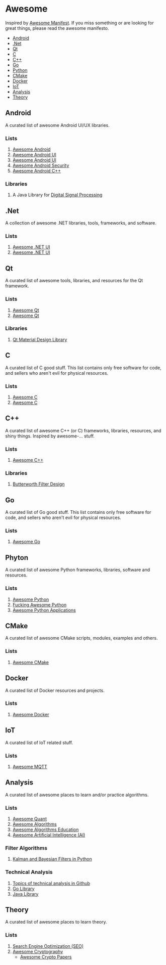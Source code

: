 # Awesome
Inspired by [Awesome Manifest](https://github.com/sindresorhus/awesome). If you miss something or are looking for great things, please read the awesome manifesto.

 - [Android](#android)
 - [.Net](#net)
 - [Qt](#qt)
 - [C](#cc)
 - [C++](#cpp)
 - [Go](#go)
 - [Python](#py)
 - [CMake](#cmake)
 - [Docker](#docker)
 - [IoT](#iot)
 - [Analysis](#analysis)
 - [Theory](#theory)

## <a name="android"></a> Android
A curated list of awesome Android UI/UX libraries.
### Lists
 1. [Awesome Android](https://github.com/JStumpp/awesome-android)
 2. [Awesome Android UI](https://github.com/wasabeef/awesome-android-ui/blob/master/README.md)
 3. [Awesome Android UI](https://github.com/thanhtoan1196/awesome-android-ui/blob/master/README.md)
 4. [Awesome Android Security](https://github.com/ashishb/android-security-awesome#readme)
 5. [Awesome Android C++](https://github.com/Qamar4P/awesome-android-cpp)
### Libraries
 1. A Java Library for [Digital Signal Processing](https://github.com/psambit9791/jDSP)

## <a name="net"></a> .Net
A collection of awesome .NET libraries, tools, frameworks, and software.
### Lists
 1. [Awesome .NET UI](https://github.com/quozd/awesome-dotnet)
 2. [Awesome .NET UI](https://github.com/uhub/awesome-c-sharp)
 
## <a name="qt"></a> Qt
A curated list of awesome tools, libraries, and resources for the Qt framework.
### Lists
 1. [Awesome Qt](https://github.com/JesseTG/awesome-qt)
 2. [Awesome Qt](https://github.com/fffaraz/awesome-qt)
### Libraries
 1. [Qt Material Design Library](https://github.com/laserpants/qt-material-widgets)

## <a name="cc"></a> C
A curated list of C good stuff. This list contains only free software for code, and sellers who aren't evil for physical resources.
### Lists
 1. [Awesome C](https://github.com/aleksandar-todorovic/awesome-c)
 2. [Awesome C](https://notabug.org/koz.ross/awesome-c)

## <a name="cpp"></a> C++
A curated list of awesome C++ (or C) frameworks, libraries, resources, and shiny things. Inspired by awesome-... stuff.
### Lists
 1. [Awesome C++](https://github.com/fffaraz/awesome-cpp)
### Libraries
 1. [Butterworth Filter Design](https://github.com/ruohoruotsi/Butterworth-Filter-Design)

## <a name="go"></a> Go
A curated list of Go good stuff. This list contains only free software for code, and sellers who aren't evil for physical resources.
### Lists
 1. [Awesome Go](https://github.com/avelino/awesome-go)

## <a name="py"></a> Phyton
A curated list of awesome Python frameworks, libraries, software and resources.
### Lists
 1. [Awesome Python](https://github.com/vinta/awesome-python)
 2. [Fucking Awesome Python](https://github.com/trananhkma/fucking-awesome-python)
 3. [Awesome Python Applications](https://github.com/mahmoud/awesome-python-applications)

## <a name="cmake"></a> CMake
A curated list of awesome CMake scripts, modules, examples and others.
### Lists
 1. [Awesome CMake](https://github.com/onqtam/awesome-cmake)
 
## <a name="docker"></a> Docker
A curated list of Docker resources and projects.
### Lists
 1. [Awesome Docker](https://github.com/veggiemonk/awesome-docker#readme)

## <a name="iot"></a> IoT
A curated list of IoT related stuff.
### Lists
 1. [Awesome MQTT](https://github.com/hobbyquaker/awesome-mqtt)

## <a name="analysis"></a> Analysis
A curated list of awesome places to learn and/or practice algorithms.
### Lists
 1. [Awesome Quant](https://github.com/wilsonfreitas/awesome-quant)
 2. [Awesome Algorithms](https://github.com/tayllan/awesome-algorithms)
 3. [Awesome Algorithms Education](https://github.com/gaerae/awesome-algorithms-education)
 4. [Awesome Artificial Intelligence (AI)](https://github.com/owainlewis/awesome-artificial-intelligence#readme)
### Filter Algorithms
 1. [Kalman and Bayesian Filters in Python](https://github.com/rlabbe/Kalman-and-Bayesian-Filters-in-Python)
### Technical Analysis
 1. [Topics of technical analysis in Github](https://github.com/topics/technical-analysis)
 1. [Go Library](https://github.com/sdcoffey/techan)
 2. [Java Library](https://github.com/ta4j/ta4j)

## <a name="theory"></a> Theory
A curated list of awesome places to learn theory.
### Lists
 1. [Search Engine Optimization (SEO)](https://github.com/marcobiedermann/search-engine-optimization#readme)
 2. [Awesome Cryptography](https://github.com/sobolevn/awesome-cryptography#readme)
    * [Awesome Crypto Papers](https://github.com/pFarb/awesome-crypto-papers#readme)

